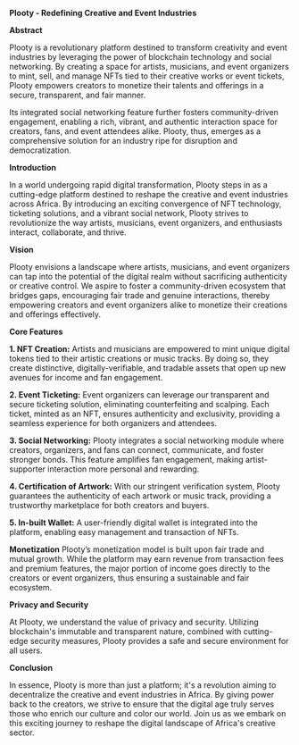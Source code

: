 ****Plooty - Redefining Creative and Event Industries****

**Abstract**

Plooty is a revolutionary platform destined to transform creativity and event industries by leveraging the power of blockchain technology and social networking. 
By creating a space for artists, musicians, and event organizers to mint, sell, and manage NFTs tied to their creative works or event tickets, Plooty empowers creators to monetize their talents 
and offerings in a secure, transparent, and fair manner.

Its integrated social networking feature further fosters community-driven engagement, enabling a rich, vibrant, and authentic interaction space for creators, fans, and event attendees alike. 
Plooty, thus, emerges as a comprehensive solution for an industry ripe for disruption and democratization.


**Introduction**

In a world undergoing rapid digital transformation, Plooty steps in as a cutting-edge platform destined to reshape the creative and event industries across Africa. 
By introducing an exciting convergence of NFT technology, ticketing solutions, and a vibrant social network, Plooty strives to revolutionize the way artists, musicians, event organizers,
and enthusiasts interact, collaborate, and thrive.

**Vision**

Plooty envisions a landscape where artists, musicians, and event organizers can tap into the potential of the digital realm without sacrificing authenticity or creative control. 
We aspire to foster a community-driven ecosystem that bridges gaps, encouraging fair trade and genuine interactions, thereby empowering creators and event organizers alike to monetize their creations and 
offerings effectively.

**Core Features**

**1. NFT Creation:** 
Artists and musicians are empowered to mint unique digital tokens tied to their artistic creations or music tracks. By doing so, they create distinctive, digitally-verifiable, and tradable assets that open up new avenues for income and fan engagement.

**2. Event Ticketing:** 
Event organizers can leverage our transparent and secure ticketing solution, eliminating counterfeiting and scalping. Each ticket, minted as an NFT, ensures authenticity and exclusivity, providing a seamless experience for both organizers and attendees.

**3. Social Networking:** 
Plooty integrates a social networking module where creators, organizers, and fans can connect, communicate, and foster stronger bonds. 
This feature amplifies fan engagement, making artist-supporter interaction more personal and rewarding.

**4. Certification of Artwork:** With our stringent verification system, Plooty guarantees the authenticity of each artwork or music track, providing a trustworthy marketplace for both creators and buyers. 

**5. In-built Wallet:** A user-friendly digital wallet is integrated into the platform, enabling easy management and transaction of NFTs.

**Monetization**
Plooty’s monetization model is built upon fair trade and mutual growth. While the platform may earn revenue from transaction fees and premium features, the major portion of income goes directly to the creators or event organizers, thus ensuring a sustainable and fair ecosystem.

**Privacy and Security**

At Plooty, we understand the value of privacy and security. Utilizing blockchain's immutable and transparent nature, combined with cutting-edge security measures, Plooty provides a safe and secure environment for all users.

**Conclusion**

In essence, Plooty is more than just a platform; it's a revolution aiming to decentralize the creative and event industries in Africa. 
By giving power back to the creators, we strive to ensure that the digital age truly serves those who enrich our culture and color our world. 
Join us as we embark on this exciting journey to reshape the digital landscape of Africa's creative sector.
